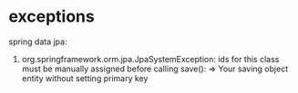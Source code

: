 # exceptions

spring data jpa:
1. org.springframework.orm.jpa.JpaSystemException: ids for this class must be manually assigned before calling save(): => Your saving object entity without setting primary key
